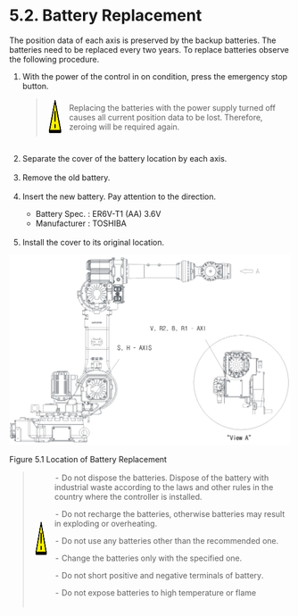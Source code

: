 ﻿# 5.2. Battery Replacement

The position data of each axis is preserved by the backup batteries. The batteries need to be replaced every two years. To replace batteries observe the following procedure.



<ol style="list-style-type:decimal" start="1">
    <li>
With the power of the control in on condition, press the emergency stop button.
<p>
<blockquote>
<table border="0">
<thead>
  <tr>
    <td>
    <div align="center">
      <img src="../../_assets/주의표시.png" width = 60 height = 60>
    </div>
    </td>
    <td colspan="4">Replacing the batteries with the power supply turned off causes all current position data to be lost. Therefore, zeroing will be required again.</td>
  </tr>
</thead>
</table>  
</blockquote>
    </li><br>
    <li>
Separate the cover of the battery location by each axis.
    </li><br>
    <li>
Remove the old battery.
    </li><br>
    <li>
Insert the new battery. Pay attention to the direction.
<p>

-	Battery Spec. : ER6V-T1 (AA) 3.6V<br>
-	Manufacturer  : TOSHIBA

</li><br>
<li>
Install the cover to its original location.
</li>
</ol>


![](../../_assets/그림_5.1_배터리_교환_위치.png)

Figure 5.1 Location of Battery Replacement



<blockquote>
<table border="0">
<thead>
  <tr>
    <td>
    <div align="center">
    <img src="../../_assets/주의표시.png" width = 60 height = 60>
    </div>
    </td>
    <td colspan="4">
-	Do not dispose the batteries. Dispose of the battery with industrial waste according to the laws and other rules in the country where the controller is installed.<p>
-	Do not recharge the batteries, otherwise batteries may result in exploding or overheating.<p>
-	Do not use any batteries other than the recommended one. <p>
-	Change the batteries only with the specified one. <p>
-	Do not short positive and negative terminals of battery. <p>
-	Do not expose batteries to high temperature or flame

</td>
  </tr>
</thead>
</table>  
</blockquote>
